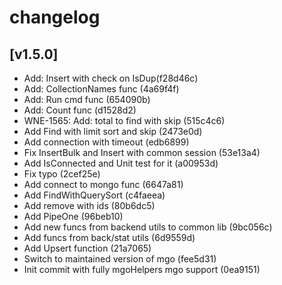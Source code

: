  # changelog
 
 ## [v1.5.0]
 - Add: Insert with check on IsDup(f28d46c)
 - Add: CollectionNames func (4a69f4f)
 - Add: Run cmd func (654090b)
 - Add: Count func (d1528d2)
 - WNE-1565: Add: total to find with skip (515c4c6)
 - Add Find with limit sort and skip (2473e0d)
 - Add connection with timeout (edb6899)
 - Fix InsertBulk and Insert with common session (53e13a4)
 - Add IsConnected and Unit test for it (a00953d)
 - Fix typo (2cef25e)
 - Add connect to mongo func (6647a81)
 - Add FindWithQuerySort (c4faeea)
 - Add remove with ids (80b6dc5)
 - Add PipeOne (96beb10)
 - Add new funcs from backend utils to common lib (9bc056c)
 - Add funcs from back/stat utils (6d9559d)
 - Add Upsert function (21a7065)
 - Switch to maintained version of mgo (fee5d31)
 - Init commit with fully mgoHelpers mgo support (0ea9151)
